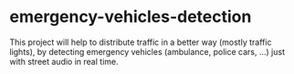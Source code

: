 # emergency-vehicles-detection
This project will help to distribute traffic in a better way (mostly traffic lights), by detecting emergency vehicles (ambulance, police cars, ...) just with street audio in real time.
